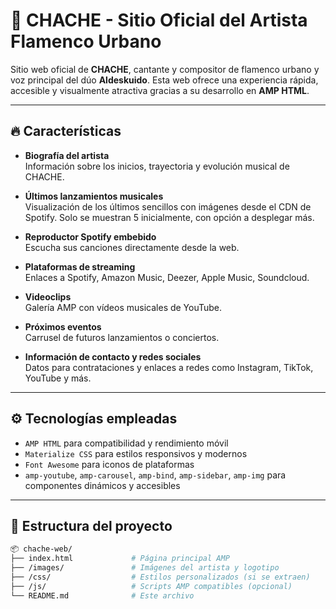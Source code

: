 # 🎵 CHACHE - Sitio Oficial del Artista Flamenco Urbano

Sitio web oficial de **CHACHE**, cantante y compositor de flamenco urbano y voz principal del dúo **Aldeskuido**. Esta web ofrece una experiencia rápida, accesible y visualmente atractiva gracias a su desarrollo en **AMP HTML**.

---

## 🔥 Características

- **Biografía del artista**  
  Información sobre los inicios, trayectoria y evolución musical de CHACHE.

- **Últimos lanzamientos musicales**  
  Visualización de los últimos sencillos con imágenes desde el CDN de Spotify. Solo se muestran 5 inicialmente, con opción a desplegar más.

- **Reproductor Spotify embebido**  
  Escucha sus canciones directamente desde la web.

- **Plataformas de streaming**  
  Enlaces a Spotify, Amazon Music, Deezer, Apple Music, Soundcloud.

- **Videoclips**  
  Galería AMP con vídeos musicales de YouTube.

- **Próximos eventos**  
  Carrusel de futuros lanzamientos o conciertos.

- **Información de contacto y redes sociales**  
  Datos para contrataciones y enlaces a redes como Instagram, TikTok, YouTube y más.

---

## ⚙️ Tecnologías empleadas

- `AMP HTML` para compatibilidad y rendimiento móvil
- `Materialize CSS` para estilos responsivos y modernos
- `Font Awesome` para iconos de plataformas
- `amp-youtube`, `amp-carousel`, `amp-bind`, `amp-sidebar`, `amp-img` para componentes dinámicos y accesibles

---

## 📁 Estructura del proyecto

```bash
📦 chache-web/
├── index.html             # Página principal AMP
├── /images/               # Imágenes del artista y logotipo
├── /css/                  # Estilos personalizados (si se extraen)
├── /js/                   # Scripts AMP compatibles (opcional)
└── README.md              # Este archivo
